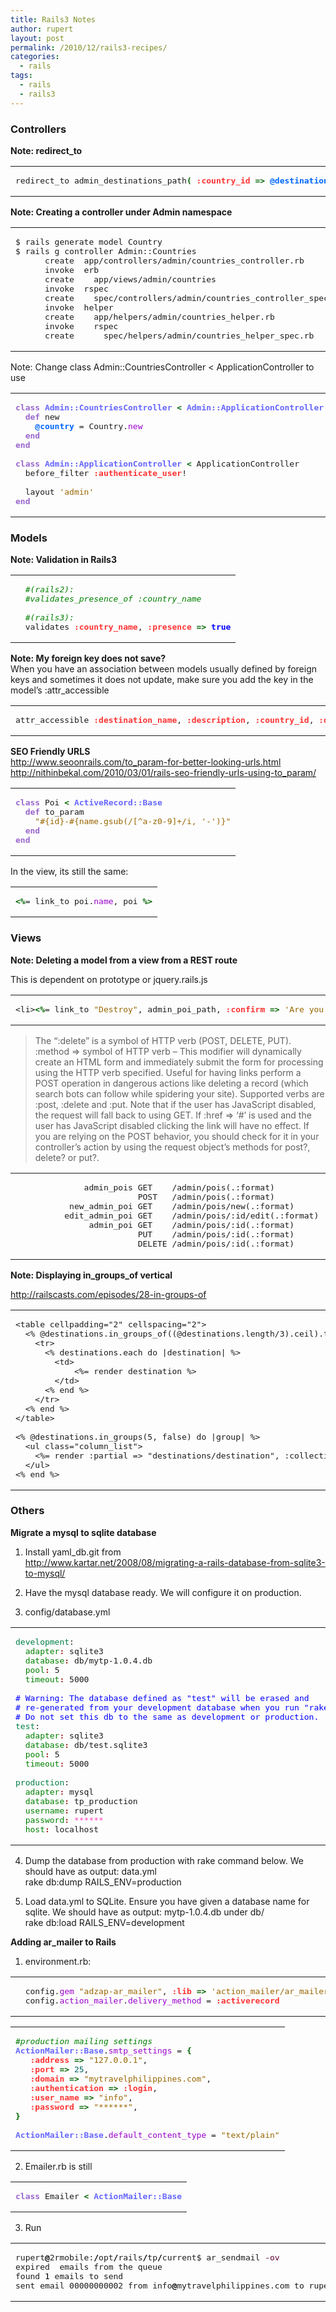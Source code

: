 ```yaml
---
title: Rails3 Notes
author: rupert
layout: post
permalink: /2010/12/rails3-recipes/
categories:
  - rails
tags:
  - rails
  - rails3
---
```

### Controllers

**Note: redirect_to**

<div class="wp_syntax">
  <table>
    <tr>
      <td class="code">
        <pre class="ruby" style="font-family:monospace;">redirect_to admin_destinations_path<span style="color:#006600; font-weight:bold;">&#40;</span> <span style="color:#ff3333; font-weight:bold;">:country_id</span> <span style="color:#006600; font-weight:bold;">=&gt;</span> <span style="color:#0066ff; font-weight:bold;">@destination</span>.<span style="color:#9900CC;">country_id</span> <span style="color:#006600; font-weight:bold;">&#41;</span></pre>
      </td>
    </tr>
  </table>
</div>

**Note: Creating a controller under Admin namespace**

<div class="wp_syntax">
  <table>
    <tr>
      <td class="code">
        <pre class="shell" style="font-family:monospace;">$ rails generate model Country
$ rails g controller Admin::Countries
      create  app/controllers/admin/countries_controller.rb
      invoke  erb
      create    app/views/admin/countries
      invoke  rspec
      create    spec/controllers/admin/countries_controller_spec.rb
      invoke  helper
      create    app/helpers/admin/countries_helper.rb
      invoke    rspec
      create      spec/helpers/admin/countries_helper_spec.rb</pre>
      </td>
    </tr>
  </table>
</div>

Note: Change class Admin::CountriesController < ApplicationController to use

<div class="wp_syntax">
  <table>
    <tr>
      <td class="code">
        <pre class="ruby" style="font-family:monospace;"><span style="color:#9966CC; font-weight:bold;">class</span> <span style="color:#6666ff; font-weight:bold;">Admin::CountriesController</span> <span style="color:#006600; font-weight:bold;">&lt;</span> <span style="color:#6666ff; font-weight:bold;">Admin::ApplicationController</span>
  <span style="color:#9966CC; font-weight:bold;">def</span> new
    <span style="color:#0066ff; font-weight:bold;">@country</span> = Country.<span style="color:#9900CC;">new</span>
  <span style="color:#9966CC; font-weight:bold;">end</span>
<span style="color:#9966CC; font-weight:bold;">end</span>
&nbsp;
<span style="color:#9966CC; font-weight:bold;">class</span> <span style="color:#6666ff; font-weight:bold;">Admin::ApplicationController</span> <span style="color:#006600; font-weight:bold;">&lt;</span> ApplicationController
  before_filter <span style="color:#ff3333; font-weight:bold;">:authenticate_user</span>!
&nbsp;
  layout <span style="color:#996600;">'admin'</span>  
<span style="color:#9966CC; font-weight:bold;">end</span></pre>
      </td>
    </tr>
  </table>
</div>

### Models

**Note: Validation in Rails3**

<div class="wp_syntax">
  <table>
    <tr>
      <td class="code">
        <pre class="ruby" style="font-family:monospace;">  <span style="color:#008000; font-style:italic;">#(rails2):</span>
  <span style="color:#008000; font-style:italic;">#validates_presence_of :country_name</span>
&nbsp;
  <span style="color:#008000; font-style:italic;">#(rails3):</span>
  validates <span style="color:#ff3333; font-weight:bold;">:country_name</span>, <span style="color:#ff3333; font-weight:bold;">:presence</span> <span style="color:#006600; font-weight:bold;">=&gt;</span> <span style="color:#0000FF; font-weight:bold;">true</span></pre>
      </td>
    </tr>
  </table>
</div>

**Note: My foreign key does not save?**  
When you have an association between models usually defined by foreign keys and sometimes it does not update, make sure you add the key in the model&#8217;s :attr_accessible

<div class="wp_syntax">
  <table>
    <tr>
      <td class="code">
        <pre class="ruby" style="font-family:monospace;">attr_accessible <span style="color:#ff3333; font-weight:bold;">:destination_name</span>, <span style="color:#ff3333; font-weight:bold;">:description</span>, <span style="color:#ff3333; font-weight:bold;">:country_id</span>, <span style="color:#ff3333; font-weight:bold;">:destination_type_id</span></pre>
      </td>
    </tr>
  </table>
</div>

**SEO Friendly URLS**  
<http://www.seoonrails.com/to_param-for-better-looking-urls.html>  
<http://nithinbekal.com/2010/03/01/rails-seo-friendly-urls-using-to_param/>

<div class="wp_syntax">
  <table>
    <tr>
      <td class="code">
        <pre class="ruby" style="font-family:monospace;"><span style="color:#9966CC; font-weight:bold;">class</span> Poi <span style="color:#006600; font-weight:bold;">&lt;</span> <span style="color:#6666ff; font-weight:bold;">ActiveRecord::Base</span>
  <span style="color:#9966CC; font-weight:bold;">def</span> to_param
    <span style="color:#996600;">"#{id}-#{name.gsub(/[^a-z0-9]+/i, '-')}"</span>
  <span style="color:#9966CC; font-weight:bold;">end</span>
<span style="color:#9966CC; font-weight:bold;">end</span></pre>
      </td>
    </tr>
  </table>
</div>

In the view, its still the same:

<div class="wp_syntax">
  <table>
    <tr>
      <td class="code">
        <pre class="ruby" style="font-family:monospace;"><span style="color:#006600; font-weight:bold;">&lt;%</span>= link_to poi.<span style="color:#9900CC;">name</span>, poi <span style="color:#006600; font-weight:bold;">%&gt;</span></pre>
      </td>
    </tr>
  </table>
</div>

### Views

**Note: Deleting a model from a view from a REST route**

This is dependent on prototype or jquery.rails.js

<div class="wp_syntax">
  <table>
    <tr>
      <td class="code">
        <pre class="ruby" style="font-family:monospace;">&lt;li&gt;<span style="color:#006600; font-weight:bold;">&lt;%</span>= link_to <span style="color:#996600;">"Destroy"</span>, admin_poi_path, <span style="color:#ff3333; font-weight:bold;">:confirm</span> <span style="color:#006600; font-weight:bold;">=&gt;</span> <span style="color:#996600;">'Are you sure?'</span>, <span style="color:#ff3333; font-weight:bold;">:method</span> <span style="color:#006600; font-weight:bold;">=&gt;</span> <span style="color:#ff3333; font-weight:bold;">:delete</span> <span style="color:#006600; font-weight:bold;">%&gt;</span>&lt;/li&gt;</pre>
      </td>
    </tr>
  </table>
</div>

> The &#8220;:delete&#8221; is a symbol of HTTP verb (POST, DELETE, PUT). :method => symbol of HTTP verb &#8211; This modifier will dynamically create an HTML form and immediately submit the form for processing using the HTTP verb specified. Useful for having links perform a POST operation in dangerous actions like deleting a record (which search bots can follow while spidering your site). Supported verbs are :post, :delete and :put. Note that if the user has JavaScript disabled, the request will fall back to using GET. If :href => &#8216;#&#8217; is used and the user has JavaScript disabled clicking the link will have no effect. If you are relying on the POST behavior, you should check for it in your controller’s action by using the request object’s methods for post?, delete? or put?.

<div class="wp_syntax">
  <table>
    <tr>
      <td class="code">
        <pre class="text" style="font-family:monospace;">              admin_pois GET    /admin/pois(.:format)                  {:action=&gt;"index", :controller=&gt;"admin/pois"}
                         POST   /admin/pois(.:format)                  {:action=&gt;"create", :controller=&gt;"admin/pois"}
           new_admin_poi GET    /admin/pois/new(.:format)              {:action=&gt;"new", :controller=&gt;"admin/pois"}
          edit_admin_poi GET    /admin/pois/:id/edit(.:format)         {:action=&gt;"edit", :controller=&gt;"admin/pois"}
               admin_poi GET    /admin/pois/:id(.:format)              {:action=&gt;"show", :controller=&gt;"admin/pois"}
                         PUT    /admin/pois/:id(.:format)              {:action=&gt;"update", :controller=&gt;"admin/pois"}
                         DELETE /admin/pois/:id(.:format)              {:action=&gt;"destroy", :controller=&gt;"admin/pois"}</pre>
      </td>
    </tr>
  </table>
</div>

**Note: Displaying in\_groups\_of vertical**

http://railscasts.com/episodes/28-in-groups-of

<div class="wp_syntax">
  <table>
    <tr>
      <td class="code">
        <pre class="erb" style="font-family:monospace;">&lt;table cellpadding="2" cellspacing="2"&gt;
  &lt;% @destinations.in_groups_of((@destinations.length/3).ceil).transpose.each do |destinations| %&gt;
    &lt;tr&gt;
      &lt;% destinations.each do |destination| %&gt;
        &lt;td&gt;
            &lt;%= render destination %&gt;
        &lt;/td&gt;
      &lt;% end %&gt;
    &lt;/tr&gt;
  &lt;% end %&gt;  
&lt;/table&gt;
&nbsp;
&lt;% @destinations.in_groups(5, false) do |group| %&gt;
  &lt;ul class="column_list"&gt;
    &lt;%= render :partial =&gt; "destinations/destination", :collection =&gt; group %&gt;
  &lt;/ul&gt;
&lt;% end %&gt;</pre>
      </td>
    </tr>
  </table>
</div>

### Others

**Migrate a mysql to sqlite database**

1. Install yaml_db.git from  
<http://www.kartar.net/2008/08/migrating-a-rails-database-from-sqlite3-to-mysql/>

2. Have the mysql database ready. We will configure it on production.

3. config/database.yml

<div class="wp_syntax">
  <table>
    <tr>
      <td class="code">
        <pre class="yaml" style="font-family:monospace;"><span style="color: #007F45;">development</span>:<span style="color: green;">
  adapter</span><span style="font-weight: bold; color: brown;">: </span>sqlite3<span style="color: green;">
  database</span><span style="font-weight: bold; color: brown;">: </span>db/mytp-1.0.4.db<span style="color: green;">
  pool</span><span style="font-weight: bold; color: brown;">: </span><span style="">5</span><span style="color: green;">
  timeout</span><span style="font-weight: bold; color: brown;">: </span><span style="">5000</span>
&nbsp;
<span style="color: blue;"># Warning: The database defined as "test" will be erased and</span>
<span style="color: blue;"># re-generated from your development database when you run "rake".</span>
<span style="color: blue;"># Do not set this db to the same as development or production.</span><span style="color: #007F45;">
test</span>:<span style="color: green;">
  adapter</span><span style="font-weight: bold; color: brown;">: </span>sqlite3<span style="color: green;">
  database</span><span style="font-weight: bold; color: brown;">: </span>db/test.sqlite3<span style="color: green;">
  pool</span><span style="font-weight: bold; color: brown;">: </span><span style="">5</span><span style="color: green;">
  timeout</span><span style="font-weight: bold; color: brown;">: </span><span style="">5000</span>
<span style="color: #007F45;">
production</span>:<span style="color: green;">
  adapter</span><span style="font-weight: bold; color: brown;">: </span>mysql<span style="color: green;">
  database</span><span style="font-weight: bold; color: brown;">: </span>tp_production<span style="color: green;">
  username</span><span style="font-weight: bold; color: brown;">: </span>rupert<span style="color: green;">
  password</span><span style="font-weight: bold; color: brown;">: </span><span style="color: #FF45C0;">******</span><span style="color: green;">
  host</span><span style="font-weight: bold; color: brown;">: </span>localhost</pre>
      </td>
    </tr>
  </table>
</div>

4. Dump the database from production with rake command below. We should have as output: data.yml  
rake db:dump RAILS_ENV=production

5. Load data.yml to SQLite. Ensure you have given a database name for sqlite. We should have as output: mytp-1.0.4.db under db/  
rake db:load RAILS_ENV=development

**Adding ar_mailer to Rails**

1. environment.rb:

<div class="wp_syntax">
  <table>
    <tr>
      <td class="code">
        <pre class="ruby" style="font-family:monospace;">  config.<span style="color:#9900CC;">gem</span> <span style="color:#996600;">"adzap-ar_mailer"</span>, <span style="color:#ff3333; font-weight:bold;">:lib</span> <span style="color:#006600; font-weight:bold;">=&gt;</span> <span style="color:#996600;">'action_mailer/ar_mailer'</span>
  config.<span style="color:#9900CC;">action_mailer</span>.<span style="color:#9900CC;">delivery_method</span> = <span style="color:#ff3333; font-weight:bold;">:activerecord</span></pre>
      </td>
    </tr>
  </table>
</div>

<div class="wp_syntax">
  <table>
    <tr>
      <td class="code">
        <pre class="ruby" style="font-family:monospace;"><span style="color:#008000; font-style:italic;">#production mailing settings</span>
<span style="color:#6666ff; font-weight:bold;">ActionMailer::Base</span>.<span style="color:#9900CC;">smtp_settings</span> = <span style="color:#006600; font-weight:bold;">&#123;</span>
   <span style="color:#ff3333; font-weight:bold;">:address</span> <span style="color:#006600; font-weight:bold;">=&gt;</span> <span style="color:#996600;">"127.0.0.1"</span>,
   <span style="color:#ff3333; font-weight:bold;">:port</span> <span style="color:#006600; font-weight:bold;">=&gt;</span> <span style="color:#006666;">25</span>,
   <span style="color:#ff3333; font-weight:bold;">:domain</span> <span style="color:#006600; font-weight:bold;">=&gt;</span> <span style="color:#996600;">"mytravelphilippines.com"</span>,
   <span style="color:#ff3333; font-weight:bold;">:authentication</span> <span style="color:#006600; font-weight:bold;">=&gt;</span> <span style="color:#ff3333; font-weight:bold;">:login</span>,
   <span style="color:#ff3333; font-weight:bold;">:user_name</span> <span style="color:#006600; font-weight:bold;">=&gt;</span> <span style="color:#996600;">"info"</span>,
   <span style="color:#ff3333; font-weight:bold;">:password</span> <span style="color:#006600; font-weight:bold;">=&gt;</span> <span style="color:#996600;">"******"</span>,
<span style="color:#006600; font-weight:bold;">&#125;</span>
&nbsp;
<span style="color:#6666ff; font-weight:bold;">ActionMailer::Base</span>.<span style="color:#9900CC;">default_content_type</span> = <span style="color:#996600;">"text/plain"</span></pre>
      </td>
    </tr>
  </table>
</div>

2. Emailer.rb is still

<div class="wp_syntax">
  <table>
    <tr>
      <td class="code">
        <pre class="ruby" style="font-family:monospace;"><span style="color:#9966CC; font-weight:bold;">class</span> Emailer <span style="color:#006600; font-weight:bold;">&lt;</span> <span style="color:#6666ff; font-weight:bold;">ActionMailer::Base</span></pre>
      </td>
    </tr>
  </table>
</div>

3. Run

<div class="wp_syntax">
  <table>
    <tr>
      <td class="code">
        <pre class="bash" style="font-family:monospace;">rupert<span style="color: #000000; font-weight: bold;">@</span>2rmobile:<span style="color: #000000; font-weight: bold;">/</span>opt<span style="color: #000000; font-weight: bold;">/</span>rails<span style="color: #000000; font-weight: bold;">/</span>tp<span style="color: #000000; font-weight: bold;">/</span>current$ ar_sendmail <span style="color: #660033;">-ov</span>
expired <span style="color: #000000;"></span> emails from the queue
found <span style="color: #000000;">1</span> emails to send
sent email 00000000002 from info<span style="color: #000000; font-weight: bold;">@</span>mytravelphilippines.com to rupert<span style="color: #000000; font-weight: bold;">@</span>2rmobile.com: <span style="color: #666666; font-style: italic;">#&lt;Net::SMTP::Response:0xb702279c @string="250 Message accepted.\n", @status="250"&gt;</span></pre>
      </td>
    </tr>
  </table>
</div>